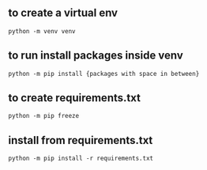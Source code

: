 ## to create a virtual env
`
python -m venv venv
`

## to run install packages inside venv
`
python -m pip install {packages with space in between}
`

## to create requirements.txt
`
python -m pip freeze
`

## install from requirements.txt
`
python -m pip install -r requirements.txt
`
